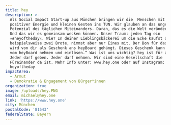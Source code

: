 ```yaml
---
title: hey
description: >-
  Als Social Impact Start-up aus München bringen wir die  Menschen mit
  positiver Energie und kleinen Gesten ins TUN. Wir glauben an das ungenutzte
  Potenzial des täglichen Miteinanders. Daran, das es die Welt verändern kann.
  Und das wir es gemeinsam wecken können. Unser Traum: jeden Tag ein
  »#heyoftheday«. Wie? In deiner Lieblingsbäckerei um die Ecke kaufst du
  beispielsweise zwei Brote, nimmst aber nur Eines mit. Der Bon für das Zweite
  wird von dir als Geschenk ans heyBoard gehängt. Dieses Geschenk kann jede*r
  vom heyBoard nehmen und einlösen.“ Was ist uns wichtig? hey ist für alle da.
  Jeder darf geben. Jeder darf nehmen. Wir sind eine Gesellschaft die
  Füreinander da ist. Mehr Info unter: www.hey.one oder auf Instagram:
  heyoftheday
impactArea:
  - Armut
  - Demokratie & Engagement von Bürger*innen
organization: true
image: /uploads/hey.PNG
email: michael@hey.one
link: 'https://www.hey.one'
city: München
postalCode: '81543'
federalState: Bayern
---
```


